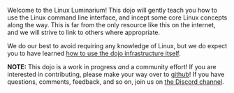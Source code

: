 Welcome to the Linux Luminarium!
This dojo will gently teach you how to use the Linux command line interface, and incept some core Linux concepts along the way.
This is far from the only resource like this on the internet, and we will strive to link to others where appropriate.

We do our best to avoid requiring any knowledge of Linux, but we do expect you to have learned [how to use the dojo infrastructure itself](/welcome).

**NOTE:**
This dojo is a work in progress *and* a community effort!
If you are interested in contributing, please make your way over to [github](https://github.com/pwncollege/linux-luminarium)!
If you have questions, comments, feedback, and so on, join us on [the Discord channel](https://discord.com/channels/750635557666816031/1200855675039928450).
